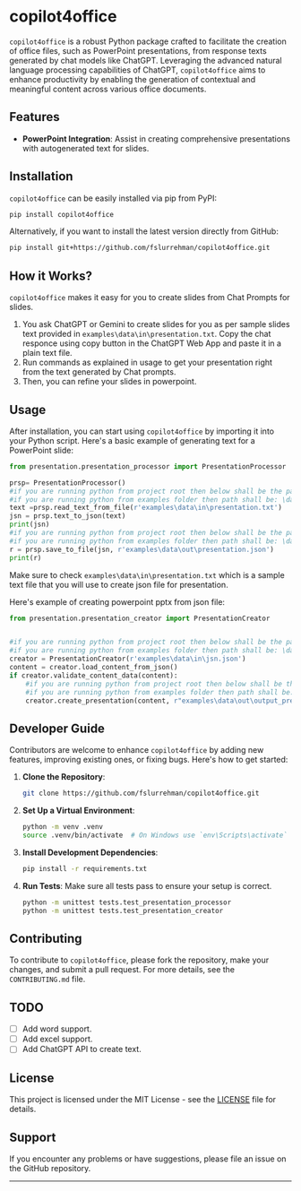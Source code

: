 # copilot4office

`copilot4office` is a robust Python package crafted to facilitate the creation of office files, such as PowerPoint presentations, from response texts generated by chat models like ChatGPT. Leveraging the advanced natural language processing capabilities of ChatGPT, `copilot4office` aims to enhance productivity by enabling the generation of contextual and meaningful content across various office documents.

## Features

<!-- - **Word Integration**: Automatically generate document content, summaries, and reports.
- **Excel Integration**: Create descriptive text for data analysis, generate headers, and automate commentary. -->
- **PowerPoint Integration**: Assist in creating comprehensive presentations with autogenerated text for slides. 

## Installation

`copilot4office` can be easily installed via pip from PyPI:

```bash
pip install copilot4office
```

Alternatively, if you want to install the latest version directly from GitHub:

```bash
pip install git+https://github.com/fslurrehman/copilot4office.git
```
## How it Works?
`copilot4office` makes it easy for you to create slides from Chat Prompts for slides. 
1. You ask ChatGPT or Gemini to create slides for you as per sample slides text provided in `examples\data\in\presentation.txt`. Copy the chat responce using copy button in the ChatGPT Web App and paste it in a plain text file. 
2. Run commands as explained in usage to get your presentation right from the text generated by Chat prompts. 
3. Then, you can refine your slides in powerpoint. 

## Usage
After installation, you can start using `copilot4office` by importing it into your Python script. Here's a basic example of generating text for a PowerPoint slide:
```python
from presentation.presentation_processor import PresentationProcessor  

prsp= PresentationProcessor()
#if you are running python from project root then below shall be the path
#if you are running python from examples folder then path shall be: \data\in\presentation.txt
text =prsp.read_text_from_file(r'examples\data\in\presentation.txt')
jsn = prsp.text_to_json(text)
print(jsn)
#if you are running python from project root then below shall be the path
#if you are running python from examples folder then path shall be: \data\out\presentation.json
r = prsp.save_to_file(jsn, r'examples\data\out\presentation.json')
print(r)

```
Make sure to check `examples\data\in\presentation.txt` which is a sample text file that you will use to create json file for presentation.

Here's example of creating powerpoint pptx from json file:

```python
from presentation.presentation_creator import PresentationCreator


#if you are running python from project root then below shall be the path
#if you are running python from examples folder then path shall be: \data\in\jsn.json
creator = PresentationCreator(r'examples\data\in\jsn.json')
content = creator.load_content_from_json()
if creator.validate_content_data(content):
    #if you are running python from project root then below shall be the path
    #if you are running python from examples folder then path shall be: data\out\output_presentation.pptx
    creator.create_presentation(content, r"examples\data\out\output_presentation.pptx")

```

## Developer Guide

Contributors are welcome to enhance `copilot4office` by adding new features, improving existing ones, or fixing bugs. Here's how to get started:

1. **Clone the Repository**:
   ```bash
   git clone https://github.com/fslurrehman/copilot4office.git
   ```
2. **Set Up a Virtual Environment**:
   ```bash
   python -m venv .venv
   source .venv/bin/activate  # On Windows use `env\Scripts\activate`
   ```
3. **Install Development Dependencies**:
   ```bash
   pip install -r requirements.txt
   ```
4. **Run Tests**:
   Make sure all tests pass to ensure your setup is correct.
   ```bash
   python -m unittest tests.test_presentation_processor
   python -m unittest tests.test_presentation_creator
   ```

## Contributing

To contribute to `copilot4office`, please fork the repository, make your changes, and submit a pull request. For more details, see the `CONTRIBUTING.md` file.

## TODO

- [ ] Add word support.
- [ ] Add excel support.
- [ ] Add ChatGPT API to create text. 

## License

This project is licensed under the MIT License - see the [LICENSE](LICENSE) file for details.

## Support

If you encounter any problems or have suggestions, please file an issue on the GitHub repository.

---